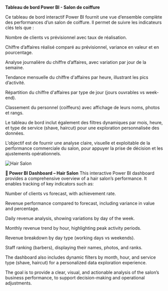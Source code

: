  **Tableau de bord Power BI - Salon de coiffure**
 
Ce tableau de bord interactif Power BI fournit une vue d’ensemble complète des performances d’un salon de coiffure. Il permet de suivre les indicateurs clés tels que :

Nombre de clients vs prévisionnel avec taux de réalisation.

Chiffre d’affaires réalisé comparé au prévisionnel, variance en valeur et en pourcentage.

Analyse journalière du chiffre d’affaires, avec variation par jour de la semaine.

Tendance mensuelle du chiffre d'affaires par heure, illustrant les pics d’activité.

Répartition du chiffre d'affaires par type de jour (jours ouvrables vs week-end).

Classement du personnel (coiffeurs) avec affichage de leurs noms, photos et rangs.

Le tableau de bord inclut également des filtres dynamiques par mois, heure, et type de service (shave, haircut) pour une exploration personnalisée des données.

L’objectif est de fournir une analyse claire, visuelle et exploitable de la performance commerciale du salon, pour appuyer la prise de décision et les ajustements opérationnels.

![Hair Salon](https://github.com/pascalsoh/salon-coiffures-/blob/d4486570d79b9065bb86bae18113b4f61c971de1/picture/Capture%20d'%C3%A9cran%202025-04-11%20192002.png)


**💈 Power BI Dashboard – Hair Salon**
This interactive Power BI dashboard provides a comprehensive overview of a hair salon’s performance. It enables tracking of key indicators such as:

Number of clients vs forecast, with achievement rate.

Revenue performance compared to forecast, including variance in value and percentage.

Daily revenue analysis, showing variations by day of the week.

Monthly revenue trend by hour, highlighting peak activity periods.

Revenue breakdown by day type (working days vs weekends).

Staff ranking (barbers), displaying their names, photos, and ranks.

The dashboard also includes dynamic filters by month, hour, and service type (shave, haircut) for a personalized data exploration experience.

The goal is to provide a clear, visual, and actionable analysis of the salon’s business performance, to support decision-making and operational adjustments.
